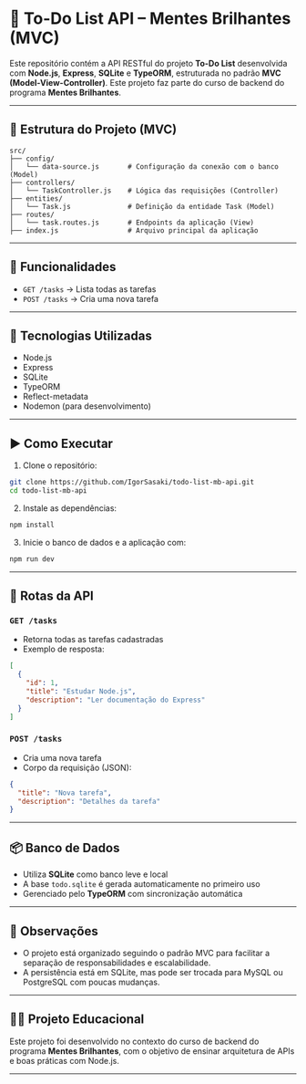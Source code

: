 # 🧠 To-Do List API – Mentes Brilhantes (MVC)

Este repositório contém a API RESTful do projeto **To-Do List** desenvolvida com **Node.js**, **Express**, **SQLite** e **TypeORM**, estruturada no padrão **MVC (Model-View-Controller)**. Este projeto faz parte do curso de backend do programa **Mentes Brilhantes**.

---

## 📁 Estrutura do Projeto (MVC)

```
src/
├── config/
│   └── data-source.js       # Configuração da conexão com o banco (Model)
├── controllers/
│   └── TaskController.js    # Lógica das requisições (Controller)
├── entities/
│   └── Task.js              # Definição da entidade Task (Model)
├── routes/
│   └── task.routes.js       # Endpoints da aplicação (View)
├── index.js                 # Arquivo principal da aplicação
```

---

## 🚀 Funcionalidades

- `GET /tasks` → Lista todas as tarefas
- `POST /tasks` → Cria uma nova tarefa

---

## 🧰 Tecnologias Utilizadas

- Node.js
- Express
- SQLite
- TypeORM
- Reflect-metadata
- Nodemon (para desenvolvimento)

---

## ▶️ Como Executar

1. Clone o repositório:

```bash
git clone https://github.com/IgorSasaki/todo-list-mb-api.git
cd todo-list-mb-api
```

2. Instale as dependências:

```bash
npm install
```

3. Inicie o banco de dados e a aplicação com:

```bash
npm run dev
```

---

## 🔗 Rotas da API

### `GET /tasks`

- Retorna todas as tarefas cadastradas
- Exemplo de resposta:

```json
[
  {
    "id": 1,
    "title": "Estudar Node.js",
    "description": "Ler documentação do Express"
  }
]
```

### `POST /tasks`

- Cria uma nova tarefa
- Corpo da requisição (JSON):

```json
{
  "title": "Nova tarefa",
  "description": "Detalhes da tarefa"
}
```

---

## 📦 Banco de Dados

- Utiliza **SQLite** como banco leve e local
- A base `todo.sqlite` é gerada automaticamente no primeiro uso
- Gerenciado pelo **TypeORM** com sincronização automática

---

## 📎 Observações

- O projeto está organizado seguindo o padrão MVC para facilitar a separação de responsabilidades e escalabilidade.
- A persistência está em SQLite, mas pode ser trocada para MySQL ou PostgreSQL com poucas mudanças.

---

## 👨‍🏫 Projeto Educacional

Este projeto foi desenvolvido no contexto do curso de backend do programa **Mentes Brilhantes**, com o objetivo de ensinar arquitetura de APIs e boas práticas com Node.js.

---
